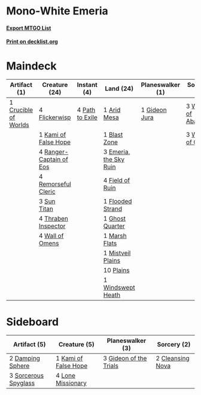 # Mono-White Emeria

#### [Export MTGO List](../collection/Mono-White%20Emeria/Mono-White%20Emeria.txt)
#### [Print on decklist.org](http://decklist.org/?deckmain=1%09Arid%20Mesa%0A1%09Blast%20Zone%0A1%09Crucible%20of%20Worlds%0A3%09Emeria,%20the%20Sky%20Ruin%0A4%09Field%20of%20Ruin%0A4%09Flickerwisp%0A1%09Flooded%20Strand%0A1%09Ghost%20Quarter%0A1%09Gideon%20Jura%0A1%09Kami%20of%20False%20Hope%0A1%09Marsh%20Flats%0A1%09Mistveil%20Plains%0A4%09Path%20to%20Exile%0A10%09Plains%0A4%09Ranger-Captain%20of%20Eos%0A4%09Remorseful%20Cleric%0A3%09Sun%20Titan%0A4%09Thraben%20Inspector%0A4%09Wall%20of%20Omens%0A3%09Winds%20of%20Abandon%0A1%09Windswept%20Heath%0A3%09Wrath%20of%20God&deckside=2%09Cleansing%20Nova%0A2%09Damping%20Sphere%0A3%09Gideon%20of%20the%20Trials%0A1%09Kami%20of%20False%20Hope%0A4%09Lone%20Missionary%0A3%09Sorcerous%20Spyglass)
# Maindeck

|                                         Artifact (1)                                          |                                          Creature (24)                                           |                                       Instant (4)                                        |                                            Land (24)                                            |                                    Planeswalker (1)                                    |                                         Sorcery (6)                                         |
|-----------------------------------------------------------------------------------------------|--------------------------------------------------------------------------------------------------|------------------------------------------------------------------------------------------|-------------------------------------------------------------------------------------------------|----------------------------------------------------------------------------------------|---------------------------------------------------------------------------------------------|
|1 [Crucible of Worlds](http://gatherer.wizards.com/Pages/Card/Details.aspx?multiverseid=129480)|4 [Flickerwisp](http://gatherer.wizards.com/Pages/Card/Details.aspx?multiverseid=376338)          |4 [Path to Exile](http://gatherer.wizards.com/Pages/Card/Details.aspx?multiverseid=220511)|1 [Arid Mesa](http://gatherer.wizards.com/Pages/Card/Details.aspx?multiverseid=405092)           |1 [Gideon Jura](http://gatherer.wizards.com/Pages/Card/Details.aspx?multiverseid=430549)|3 [Winds of Abandon](http://gatherer.wizards.com/Pages/Card/Details.aspx?multiverseid=463986)|
|                                                                                               |1 [Kami of False Hope](http://gatherer.wizards.com/Pages/Card/Details.aspx?multiverseid=74097)    |                                                                                          |1 [Blast Zone](http://gatherer.wizards.com/Pages/Card/Details.aspx?multiverseid=461171)          |                                                                                        |3 [Wrath of God](http://gatherer.wizards.com/Pages/Card/Details.aspx?multiverseid=129808)    |
|                                                                                               |4 [Ranger-Captain of Eos](http://gatherer.wizards.com/Pages/Card/Details.aspx?multiverseid=463970)|                                                                                          |3 [Emeria, the Sky Ruin](http://gatherer.wizards.com/Pages/Card/Details.aspx?multiverseid=389503)|                                                                                        |                                                                                             |
|                                                                                               |4 [Remorseful Cleric](http://gatherer.wizards.com/Pages/Card/Details.aspx?multiverseid=447169)    |                                                                                          |4 [Field of Ruin](http://gatherer.wizards.com/Pages/Card/Details.aspx?multiverseid=435415)       |                                                                                        |                                                                                             |
|                                                                                               |3 [Sun Titan](http://gatherer.wizards.com/Pages/Card/Details.aspx?multiverseid=389699)            |                                                                                          |1 [Flooded Strand](http://gatherer.wizards.com/Pages/Card/Details.aspx?multiverseid=405098)      |                                                                                        |                                                                                             |
|                                                                                               |4 [Thraben Inspector](http://gatherer.wizards.com/Pages/Card/Details.aspx?multiverseid=409784)    |                                                                                          |1 [Ghost Quarter](http://gatherer.wizards.com/Pages/Card/Details.aspx?multiverseid=389534)       |                                                                                        |                                                                                             |
|                                                                                               |4 [Wall of Omens](http://gatherer.wizards.com/Pages/Card/Details.aspx?multiverseid=247400)        |                                                                                          |1 [Marsh Flats](http://gatherer.wizards.com/Pages/Card/Details.aspx?multiverseid=405101)         |                                                                                        |                                                                                             |
|                                                                                               |                                                                                                  |                                                                                          |1 [Mistveil Plains](http://gatherer.wizards.com/Pages/Card/Details.aspx?multiverseid=142014)     |                                                                                        |                                                                                             |
|                                                                                               |                                                                                                  |                                                                                          |10 [Plains](http://gatherer.wizards.com/Pages/Card/Details.aspx?multiverseid=439856)             |                                                                                        |                                                                                             |
|                                                                                               |                                                                                                  |                                                                                          |1 [Windswept Heath](http://gatherer.wizards.com/Pages/Card/Details.aspx?multiverseid=405115)     |                                                                                        |                                                                                             |


# Sideboard

|                                         Artifact (5)                                          |                                         Creature (5)                                         |                                        Planeswalker (3)                                         |                                        Sorcery (2)                                        |
|-----------------------------------------------------------------------------------------------|----------------------------------------------------------------------------------------------|-------------------------------------------------------------------------------------------------|-------------------------------------------------------------------------------------------|
|2 [Damping Sphere](http://gatherer.wizards.com/Pages/Card/Details.aspx?multiverseid=443101)    |1 [Kami of False Hope](http://gatherer.wizards.com/Pages/Card/Details.aspx?multiverseid=74097)|3 [Gideon of the Trials](http://gatherer.wizards.com/Pages/Card/Details.aspx?multiverseid=426716)|2 [Cleansing Nova](http://gatherer.wizards.com/Pages/Card/Details.aspx?multiverseid=447145)|
|3 [Sorcerous Spyglass](http://gatherer.wizards.com/Pages/Card/Details.aspx?multiverseid=435407)|4 [Lone Missionary](http://gatherer.wizards.com/Pages/Card/Details.aspx?multiverseid=386344)  |                                                                                                 |                                                                                           |

